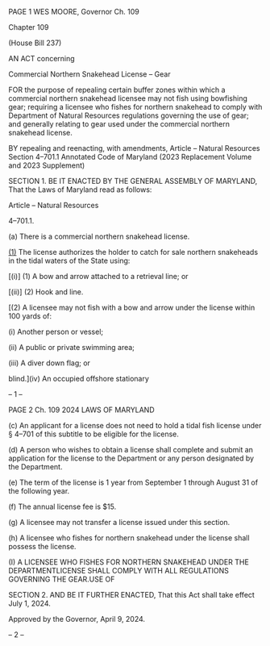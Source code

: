 PAGE 1
WES MOORE, Governor Ch. 109

Chapter 109

(House Bill 237)

AN ACT concerning

Commercial Northern Snakehead License – Gear

FOR the purpose of repealing certain buffer zones within which a commercial northern
snakehead licensee may not fish using bowfishing gear; requiring a licensee who
fishes for northern snakehead to comply with Department of Natural Resources
regulations governing the use of gear; and generally relating to gear used under the
commercial northern snakehead license.

BY repealing and reenacting, with amendments,
Article – Natural Resources
Section 4–701.1
Annotated Code of Maryland
(2023 Replacement Volume and 2023 Supplement)

SECTION 1. BE IT ENACTED BY THE GENERAL ASSEMBLY OF MARYLAND,
That the Laws of Maryland read as follows:

Article – Natural Resources

4–701.1.

(a) There is a commercial northern snakehead license.

[(1)](b) The license authorizes the holder to catch for sale northern snakeheads
in the tidal waters of the State using:

[(i)] (1) A bow and arrow attached to a retrieval line; or

[(ii)] (2) Hook and line.

[(2) A licensee may not fish with a bow and arrow under the license within
100 yards of:

(i) Another person or vessel;

(ii) A public or private swimming area;

(iii) A diver down flag; or

blind.](iv) An occupied offshore stationary

– 1 –

PAGE 2
Ch. 109 2024 LAWS OF MARYLAND

(c) An applicant for a license does not need to hold a tidal fish license under §
4–701 of this subtitle to be eligible for the license.

(d) A person who wishes to obtain a license shall complete and submit an
application for the license to the Department or any person designated by the Department.

(e) The term of the license is 1 year from September 1 through August 31 of the
following year.

(f) The annual license fee is $15.

(g) A licensee may not transfer a license issued under this section.

(h) A licensee who fishes for northern snakehead under the license shall possess
the license.

(I) A LICENSEE WHO FISHES FOR NORTHERN SNAKEHEAD UNDER THE
DEPARTMENTLICENSE SHALL COMPLY WITH ALL REGULATIONS GOVERNING THE
GEAR.USE OF

SECTION 2. AND BE IT FURTHER ENACTED, That this Act shall take effect July
1, 2024.

Approved by the Governor, April 9, 2024.

– 2 –